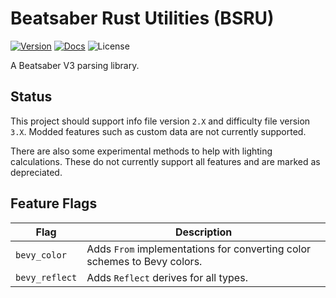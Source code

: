 # Beatsaber Rust Utilities (BSRU)

[![Version](https://img.shields.io/crates/v/bsru)](https://crates.io/crates/bsru)
[![Docs](https://img.shields.io/docsrs/bsru)](https://docs.rs/bsru)
![License](https://img.shields.io/crates/l/bsru)

A Beatsaber V3 parsing library.

## Status

This project should support info file version `2.X` and difficulty file version `3.X`.
Modded features such as custom data are not currently supported.

There are also some experimental methods to help with lighting calculations.
These do not currently support all features and are marked as depreciated.

## Feature Flags

| Flag           | Description                                                              |
|----------------|--------------------------------------------------------------------------|
| `bevy_color`   | Adds `From` implementations for converting color schemes to Bevy colors. |
| `bevy_reflect` | Adds `Reflect` derives for all types.                                    |